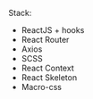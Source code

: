 Stack:

- ReactJS + hooks
- React Router
- Axios
- SCSS
- React Context
- React Skeleton
- Macro-css
